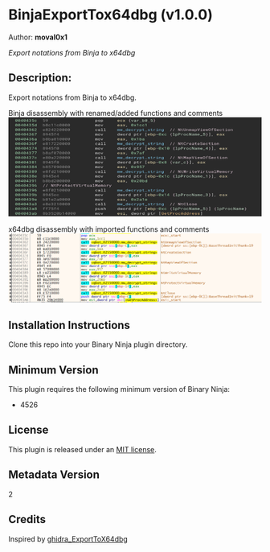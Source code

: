 # BinjaExportTox64dbg (v1.0.0)
Author: **moval0x1**

_Export notations from Binja to x64dbg_

## Description:

Export notations from Binja to x64dbg.

Binja disassembly with renamed/added functions and comments
![Binja Comments](img/binja-comments.png)

x64dbg disassembly with imported functions and comments
![x64dbg Comments](img/x64dbg-comments.png)

## Installation Instructions

Clone this repo into your Binary Ninja plugin directory.

## Minimum Version

This plugin requires the following minimum version of Binary Ninja:

* 4526

## License

This plugin is released under an [MIT license](./LICENSE).

## Metadata Version

2

## Credits

Inspired by [ghidra_ExportToX64dbg](https://github.com/schlafwandler/ghidra_ExportToX64dbg)